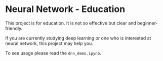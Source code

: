 # Neural Network - Education
This project is for education. It is not so effective but clear and beginner-friendly.  

If you are currently studying deep learning or one who is interested at neural network, this project may help you.  

To see usage please read the `dnn_demo.ipynb`.  
